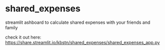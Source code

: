 # shared_expenses
streamlit ashboard to calculate shared expenses with your friends and family

check it out here:
https://share.streamlit.io/kbstn/shared_expenses/shared_expenses_app.py
